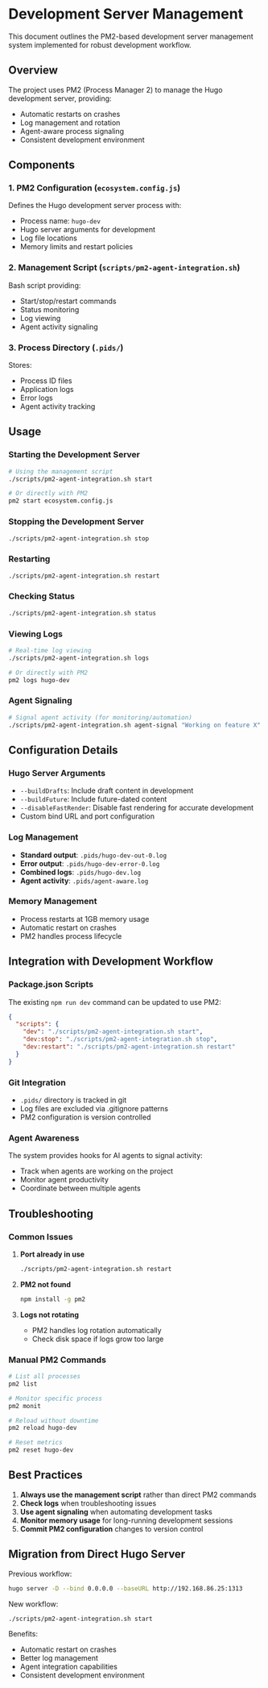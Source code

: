 # Development Server Management

This document outlines the PM2-based development server management system implemented for robust development workflow.

## Overview

The project uses PM2 (Process Manager 2) to manage the Hugo development server, providing:
- Automatic restarts on crashes
- Log management and rotation
- Agent-aware process signaling
- Consistent development environment

## Components

### 1. PM2 Configuration (`ecosystem.config.js`)

Defines the Hugo development server process with:
- Process name: `hugo-dev`
- Hugo server arguments for development
- Log file locations
- Memory limits and restart policies

### 2. Management Script (`scripts/pm2-agent-integration.sh`)

Bash script providing:
- Start/stop/restart commands
- Status monitoring
- Log viewing
- Agent activity signaling

### 3. Process Directory (`.pids/`)

Stores:
- Process ID files
- Application logs
- Error logs
- Agent activity tracking

## Usage

### Starting the Development Server

```bash
# Using the management script
./scripts/pm2-agent-integration.sh start

# Or directly with PM2
pm2 start ecosystem.config.js
```

### Stopping the Development Server

```bash
./scripts/pm2-agent-integration.sh stop
```

### Restarting

```bash
./scripts/pm2-agent-integration.sh restart
```

### Checking Status

```bash
./scripts/pm2-agent-integration.sh status
```

### Viewing Logs

```bash
# Real-time log viewing
./scripts/pm2-agent-integration.sh logs

# Or directly with PM2
pm2 logs hugo-dev
```

### Agent Signaling

```bash
# Signal agent activity (for monitoring/automation)
./scripts/pm2-agent-integration.sh agent-signal "Working on feature X"
```

## Configuration Details

### Hugo Server Arguments

- `--buildDrafts`: Include draft content in development
- `--buildFuture`: Include future-dated content
- `--disableFastRender`: Disable fast rendering for accurate development
- Custom bind URL and port configuration

### Log Management

- **Standard output**: `.pids/hugo-dev-out-0.log`
- **Error output**: `.pids/hugo-dev-error-0.log`
- **Combined logs**: `.pids/hugo-dev.log`
- **Agent activity**: `.pids/agent-aware.log`

### Memory Management

- Process restarts at 1GB memory usage
- Automatic restart on crashes
- PM2 handles process lifecycle

## Integration with Development Workflow

### Package.json Scripts

The existing `npm run dev` command can be updated to use PM2:

```json
{
  "scripts": {
    "dev": "./scripts/pm2-agent-integration.sh start",
    "dev:stop": "./scripts/pm2-agent-integration.sh stop",
    "dev:restart": "./scripts/pm2-agent-integration.sh restart"
  }
}
```

### Git Integration

- `.pids/` directory is tracked in git
- Log files are excluded via .gitignore patterns
- PM2 configuration is version controlled

### Agent Awareness

The system provides hooks for AI agents to signal activity:
- Track when agents are working on the project
- Monitor agent productivity
- Coordinate between multiple agents

## Troubleshooting

### Common Issues

1. **Port already in use**
   ```bash
   ./scripts/pm2-agent-integration.sh restart
   ```

2. **PM2 not found**
   ```bash
   npm install -g pm2
   ```

3. **Logs not rotating**
   - PM2 handles log rotation automatically
   - Check disk space if logs grow too large

### Manual PM2 Commands

```bash
# List all processes
pm2 list

# Monitor specific process
pm2 monit

# Reload without downtime
pm2 reload hugo-dev

# Reset metrics
pm2 reset hugo-dev
```

## Best Practices

1. **Always use the management script** rather than direct PM2 commands
2. **Check logs** when troubleshooting issues
3. **Use agent signaling** when automating development tasks
4. **Monitor memory usage** for long-running development sessions
5. **Commit PM2 configuration** changes to version control

## Migration from Direct Hugo Server

Previous workflow:
```bash
hugo server -D --bind 0.0.0.0 --baseURL http://192.168.86.25:1313
```

New workflow:
```bash
./scripts/pm2-agent-integration.sh start
```

Benefits:
- Automatic restart on crashes
- Better log management
- Agent integration capabilities
- Consistent development environment
